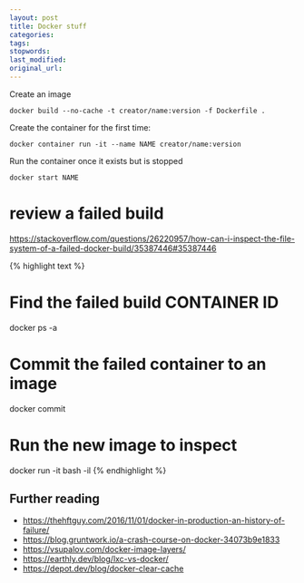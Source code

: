 ```yaml
---
layout: post
title: Docker stuff
categories:
tags:
stopwords:
last_modified:
original_url:
---
```


<!--more-->

Create an image

	docker build --no-cache -t creator/name:version -f Dockerfile .

Create the container for the first time:

	docker container run -it --name NAME creator/name:version

Run the container once it exists but is stopped

	docker start NAME

# review a failed build

https://stackoverflow.com/questions/26220957/how-can-i-inspect-the-file-system-of-a-failed-docker-build/35387446#35387446

{% highlight text %}
# Find the failed build CONTAINER ID
docker ps -a

# Commit the failed container to an image
docker commit <sha>

# Run the new image to inspect
docker run -it <img-id> bash -il
{% endhighlight %}

## Further reading

* https://thehftguy.com/2016/11/01/docker-in-production-an-history-of-failure/
* https://blog.gruntwork.io/a-crash-course-on-docker-34073b9e1833
* https://vsupalov.com/docker-image-layers/
* https://earthly.dev/blog/lxc-vs-docker/
* https://depot.dev/blog/docker-clear-cache
